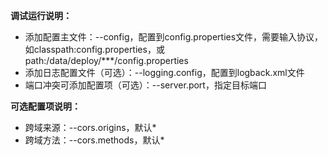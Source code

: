 **调试运行说明：**
* 添加配置主文件：--config，配置到config.properties文件，需要输入协议，如classpath:config.properties，或path:/data/deploy/***/config.properties
* 添加日志配置文件（可选）：--logging.config，配置到logback.xml文件
* 端口冲突可添加配置项（可选）：--server.port，指定目标端口

**可选配置项说明：**
* 跨域来源：--cors.origins，默认*
* 跨域方法：--cors.methods，默认*
